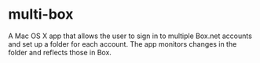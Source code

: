 multi-box
=========

A Mac OS X app that allows the user to sign in to multiple Box.net accounts and set up a folder for each account. The app monitors changes in the folder and reflects those in Box.